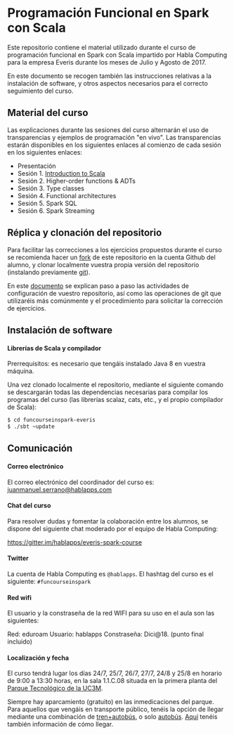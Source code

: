 # Programación Funcional en Spark con Scala

Este repositorio contiene el material utilizado durante el curso de programación funcional en Spark con Scala impartido por Habla Computing para la empresa Everis durante los meses de Julio y Agosto de 2017.

En este documento se recogen también las instrucciones relativas a la instalación de software, y otros aspectos necesarios para el correcto seguimiento del curso.

## Material del curso

Las explicaciones durante las sesiones del curso alternarán el uso de transparencias y ejemplos de programación "en vivo". Las transparencias estarán disponibles en los siguientes enlaces al comienzo de cada sesión en los siguientes enlaces:

* Presentación
* Sesión 1. [Introduction to Scala](module1-typeclasses/TypeClasses.pdf)
* Sesión 2. Higher-order functions & ADTs
* Sesión 3. Type classes
* Sesión 4. Functional architectures
* Sesión 5. Spark SQL
* Sesión 6. Spark Streaming

## Réplica y clonación del repositorio

Para facilitar las correcciones a los ejercicios propuestos durante el curso se recomienda hacer un [fork](https://help.github.com/articles/fork-a-repo/#fork-an-example-repository) de este repositorio en la cuenta Github del alumno, y clonar localmente vuestra propia versión del repositorio (instalando previamente [git](https://git-scm.com/)).

En este [documento](InstruccionesGithub.pdf) se explican paso a paso las actividades de configuración de vuestro repositorio, así como las operaciones de git que utilizaréis más comúnmente y el procedimiento para solicitar la corrección de ejercicios.

## Instalación de software

#### Librerías de Scala y compilador

Prerrequisitos: es necesario que tengáis instalado Java 8 en vuestra máquina.

Una vez clonado localmente el repositorio, mediante el siguiente comando se descargarán todas las dependencias necesarias para compilar los programas del curso (las librerías scalaz, cats, etc., y el propio compilador de Scala):

```bash
$ cd funcourseinspark-everis
$ ./sbt ~update
```

## Comunicación

#### Correo electrónico

El correo electrónico del coordinador del curso es: [juanmanuel.serrano@hablapps.com](mailto:juanmanuel.serrano@hablapps.com)

#### Chat del curso

Para resolver dudas y fomentar la colaboración entre los alumnos, se dispone del siguiente chat moderado por el equipo de Habla Computing:

https://gitter.im/hablapps/everis-spark-course

#### Twitter

La cuenta de Habla Computing es `@hablapps`.
El hashtag del curso es el siguiente: `#funcourseinspark`

#### Red wifi

El usuario y la constraseña de la red WIFI para su uso en el aula son las siguientes:

Red: eduroam
Usuario: hablapps
Constraseña: Dici@18. (punto final incluido)

#### Localización y fecha

El curso tendrá lugar los días 24/7, 25/7, 26/7, 27/7, 24/8 y 25/8 en horario de 9:00 a 13:30 horas, en la sala 1.1.C.08 situada en la primera planta del [Parque Tecnológico de la UC3M](https://www.google.com/maps?q=Parque+Tecnol%C3%B3gico,+Av+Gregorio+Peces+Barba,+28919+Legan%C3%A9s,+Madrid).

Siempre hay aparcamiento (gratuito) en las inmedicaciones del parque. Para aquellos que vengáis en transporte público, tenéis la opción de llegar mediante una combinación de [tren+autobús](https://www.google.com/maps/d/u/0/edit?mid=za8zleNzZrnc.kkG6K8Rm3_wA), o solo [autobús](https://www.google.com/maps/d/u/0/edit?mid=za8zleNzZrnc.kdbrfsWhyV_Q). [Aquí](http://portal.uc3m.es/portal/page/portal/investigacion/parque_cientifico/localizacion/transporte_publico) tenéis también información de cómo llegar.
